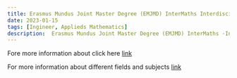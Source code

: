 ```yaml
---
title: Erasmus Mundus Joint Master Degree (EMJMD) InterMaths InterdisciplinaryMathematics | deadline 01 March 2023
date: 2023-01-15
tags: [Ingineer, Applieds Mathematics]
description:  Erasmus Mundus Joint Master Degree (EMJMD) InterMaths ·Interdisciplinary Mathematics
---
```


Fore more information about click here [link](https://www.intermaths.eu/erasmus-mundus)


For more information about different fields and subjects [link](https://www.intermaths.eu/erasmus-mundus/apply#emjmd-scholarships)
